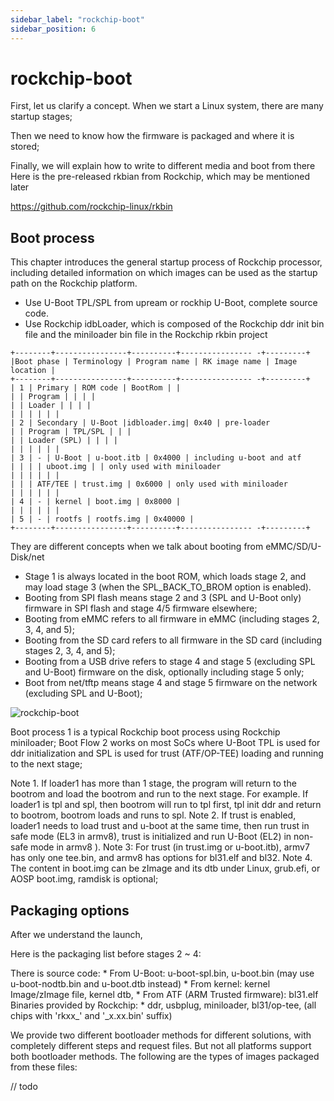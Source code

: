 ```yaml
---
sidebar_label: "rockchip-boot"
sidebar_position: 6
---
```


# rockchip-boot

First, let us clarify a concept. When we start a Linux system, there are many startup stages;

Then we need to know how the firmware is packaged and where it is stored;

Finally, we will explain how to write to different media and boot from there
Here is the pre-released rkbian from Rockchip, which may be mentioned later

https://github.com/rockchip-linux/rkbin

## Boot process

This chapter introduces the general startup process of Rockchip processor, including detailed information on which images can be used as the startup path on the Rockchip platform.

- Use U-Boot TPL/SPL from upream or rockhip U-Boot, complete source code.
- Use Rockchip idbLoader, which is composed of the Rockchip ddr init bin file and the miniloader bin file in the Rockchip rkbin project

```
+--------+----------------+----------+---------------- -+---------+
|Boot phase | Terminology | Program name | RK image name | Image location |
+--------+----------------+----------+---------------- -+---------+
| 1 | Primary | ROM code | BootRom | |
| | Program | | | |
| | Loader | | | |
| | | | | |
| 2 | Secondary | U-Boot |idbloader.img| 0x40 | pre-loader
| | Program | TPL/SPL | | |
| | Loader (SPL) | | | |
| | | | | |
| 3 | - | U-Boot | u-boot.itb | 0x4000 | including u-boot and atf
| | | | uboot.img | | only used with miniloader
| | | | | |
| | | ATF/TEE | trust.img | 0x6000 | only used with miniloader
| | | | | |
| 4 | - | kernel | boot.img | 0x8000 |
| | | | | |
| 5 | - | rootfs | rootfs.img | 0x40000 |
+--------+----------------+----------+---------------- -+---------+
```

They are different concepts when we talk about booting from eMMC/SD/U-Disk/net
* Stage 1 is always located in the boot ROM, which loads stage 2, and may load stage 3 (when the SPL_BACK_TO_BROM option is enabled).
* Booting from SPI flash means stage 2 and 3 (SPL and U-Boot only) firmware in SPI flash and stage 4/5 firmware elsewhere;
* Booting from eMMC refers to all firmware in eMMC (including stages 2, 3, 4, and 5);
* Booting from the SD card refers to all firmware in the SD card (including stages 2, 3, 4, and 5);
* Booting from a USB drive refers to stage 4 and stage 5 (excluding SPL and U-Boot) firmware on the disk, optionally including stage 5 only;
* Boot from net/tftp means stage 4 and stage 5 firmware on the network (excluding SPL and U-Boot);

![rockchip-boot](/img/general-tutorial/rockchip-boot.jpg)

Boot process 1 is a typical Rockchip boot process using Rockchip miniloader;
Boot Flow 2 works on most SoCs where U-Boot TPL is used for ddr initialization and SPL is used for trust (ATF/OP-TEE) loading and running to the next stage;

Note 1. If loader1 has more than 1 stage, the program will return to the bootrom and load the bootrom and run to the next stage. For example. If loader1 is tpl and spl, then bootrom will run to tpl first, tpl init ddr and return to bootrom, bootrom loads and runs to spl.
Note 2. If trust is enabled, loader1 needs to load trust and u-boot at the same time, then run trust in safe mode (EL3 in armv8), trust is initialized and run U-Boot (EL2) in non-safe mode in armv8 ).
Note 3: For trust (in trust.img or u-boot.itb), armv7 has only one tee.bin, and armv8 has options for bl31.elf and bl32.
Note 4. The content in boot.img can be zImage and its dtb under Linux, grub.efi, or AOSP boot.img, ramdisk is optional;

## Packaging options

After we understand the launch,

Here is the packaging list before stages 2 ~ 4:

There is source code:
     * From U-Boot: u-boot-spl.bin, u-boot.bin (may use u-boot-nodtb.bin and u-boot.dtb instead)
     * From kernel: kernel Image/zImage file, kernel dtb,
     * From ATF (ARM Trusted firmware): bl31.elf
Binaries provided by Rockchip:
     * ddr, usbplug, miniloader, bl31/op-tee, (all chips with 'rkxx_' and '_x.xx.bin' suffix)
    
We provide two different bootloader methods for different solutions, with completely different steps and request files. But not all platforms support both bootloader methods. The following are the types of images packaged from these files:

// todo